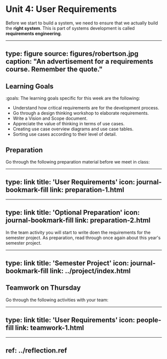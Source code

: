 # Unit 4: User Requirements

Before we start to build a system, we need to ensure that we actually build the **right system**. 
This is part of systems development is called **requirements engineering**.


---
type: figure
source: figures/robertson.jpg
caption:
  "An advertisement for a requirements course. Remember the quote."
--- 


## Learning Goals

:goals: The learning goals specific for this week are the following:

- Understand how critical requirements are for the development process.
- Go through a design thinking workshop to elaborate requirements.
- Write a Vision and Scope document.
- Appreciate the value of thinking in terms of use cases.
- Creating use case overview diagrams and use case tables.
- Sorting use cases according to their level of detail.


## Preparation

Go through the following preparation material before we meet in class:


---
type: link
title: 'User Requirements'
icon: journal-bookmark-fill
link: preparation-1.html
---


---
type: link
title: 'Optional Preparation'
icon: journal-bookmark-fill
link: preparation-2.html
---


In the team activity you will start to write doen the requirements for the semester project. 
As preparation, read through once again about this year's semester project.

---
type: link
title: 'Semester Project'
icon: journal-bookmark-fill
link: ../project/index.html
---

## Teamwork on Thursday

Go through the following activities with your team:


---
type: link
title: 'User Requirements'
icon: people-fill
link: teamwork-1.html
---


---
ref: ../reflection.ref
---
